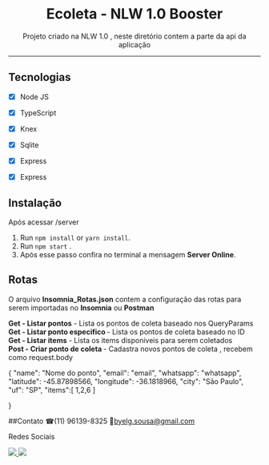 <h1 align="center">
Ecoleta - NLW 1.0 Booster
</h1>

<p align="center">Projeto criado na NLW 1.0 , neste diretório contem a parte da 
api da aplicação </p>

<hr>

## Tecnologias

- [x] Node JS
- [x] TypeScript
- [x] Knex 
- [x] Sqlite 
- [x] Express 
- [x] Express 


## Instalação
Após acessar /server

1. Run `npm install` or `yarn install`.<br />
2. Run `npm start` .<br />
3. Após esse passo confira no terminal a mensagem <b>Server Online</b>.<br />

## Rotas
O arquivo <b>Insomnia_Rotas.json</b> contem a configuração das rotas para serem importadas no <b>Insomnia</b> ou <b>Postman</b>

<b>Get - Listar pontos</b> - Lista os pontos de coleta baseado nos QueryParams <br />
<b>Get - Listar ponto especifico </b> - Lista os pontos de coleta baseado no ID <br />
<b>Get - Listar items</b> - Lista os items disponiveis para serem coletados <br />
<b>Post - Criar ponto de coleta </b> - Cadastra novos pontos de coleta , recebem como request.body <br />

{
	 "name": "Nome do ponto",
    "email": "email",
    "whatsapp": "whatsapp",
    "latitude": -45.87898566,
    "longitude": -36.1818966,
    "city": "São Paulo",
    "uf": "SP",
	  "items":[
			1,2,6
		]
  
}


##Contato
☎(11) 96139-8325
📧byelg.sousa@gmail.com

Redes Sociais

<a href="https://www.linkedin.com/in/gabriel-sousa-5a719893/">
  <img src="https://icomoon.io/icons39f00d9/4/456.svg"></img>
</a>
<a href="https://www.instagram.com/gabrielknoxx">
  <img src="https://icomoon.io/icons39f00d9/4/387.svg"></img>
</a>